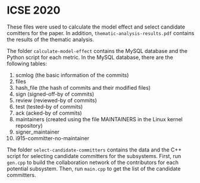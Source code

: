 # ICSE 2020
These files were used to calculate the model effect and select candidate comitters for the paper. In addition, `thematic-analysis-results.pdf` contains the results of the thematic analysis. 

The folder `calculate-model-effect` contains the MySQL database and the Python script for each metric.
In the MySQL database, there are the following tables:
1. scmlog (the basic information of the commits)
2. files
3. hash_file (the hash of commits and their modified files)
4. sign (signed-off-by of commits)
5. review (reviewed-by of commits)
6. test (tested-by of commits)
7. ack (acked-by of commits)
8. maintainers (created using the file MAINTAINERS in the Linux kernel repository)
9. signer_maintainer
10. i915-committer-no-maintainer

The folder `select-candidate-committers` contains the data and the C++ script for selecting candidate committers for the subsystems.
First, run `gen.cpp` to build the collaboration network of the contributors for each potential subsystem.
Then, run `main.cpp` to get the list of the candidate committers.